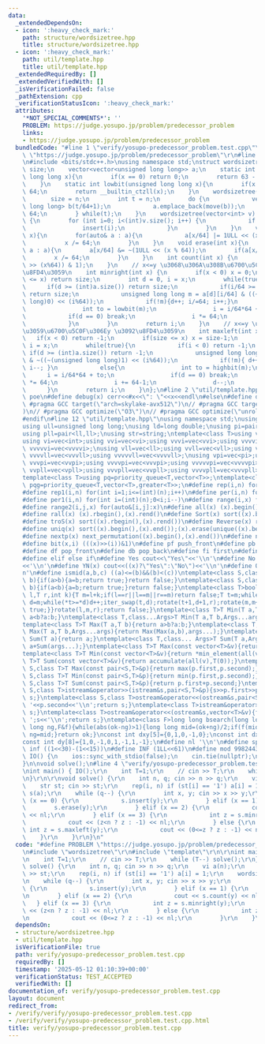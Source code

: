 ```yaml
---
data:
  _extendedDependsOn:
  - icon: ':heavy_check_mark:'
    path: structure/wordsizetree.hpp
    title: structure/wordsizetree.hpp
  - icon: ':heavy_check_mark:'
    path: util/template.hpp
    title: util/template.hpp
  _extendedRequiredBy: []
  _extendedVerifiedWith: []
  _isVerificationFailed: false
  _pathExtension: cpp
  _verificationStatusIcon: ':heavy_check_mark:'
  attributes:
    '*NOT_SPECIAL_COMMENTS*': ''
    PROBLEM: https://judge.yosupo.jp/problem/predecessor_problem
    links:
    - https://judge.yosupo.jp/problem/predecessor_problem
  bundledCode: "#line 1 \"verify/yosupo-predecessor_problem.test.cpp\"\n#define PROBLEM\
    \ \"https://judge.yosupo.jp/problem/predecessor_problem\"\r\n#line 1 \"structure/wordsizetree.hpp\"\
    \n#include <bits/stdc++.h>\nusing namespace std;\nstruct wordsizetree{\n    int\
    \ size;\n    vector<vector<unsigned long long>> a;\n    static int highbit(unsigned\
    \ long long x){\n        if(x == 0) return 0;\n        return 63 - __builtin_clzll(x);\n\
    \    }\n    static int lowbit(unsigned long long x){\n        if(x == 0) return\
    \ 64;\n        return __builtin_ctzll(x);\n    }\n    wordsizetree(int n){\n \
    \       size = n;\n        int t = n;\n        do {\n            vector<unsigned\
    \ long long> b(t/64+1);\n            a.emplace_back(move(b));\n            t /=\
    \ 64;\n        } while(t);\n    }\n    wordsizetree(vector<int> v) : wordsizetree(v.size())\
    \ {\n        for (int i=0; i<(int)v.size(); i++) {\n            if (v[i]) {\n\
    \                insert(i);\n            }\n        }\n    }\n    void insert(int\
    \ x){\n        for(auto& a : a){\n            a[x/64] |= 1ULL << (x % 64);\n \
    \           x /= 64;\n        }\n    }\n    void erase(int x){\n        for(auto&\
    \ a : a){\n        a[x/64] &= ~(1ULL << (x % 64));\n        if(a[x/64]) return;\n\
    \        x /= 64;\n        }\n    }\n    int count(int x) {\n        return (int)((a[0][x/64]\
    \ >> (x%64)) & 1);\n    }\n    // x<=y \u3068\u306A\u308B\u6700\u5C0F\u306Ey \u3092\
    \u8FD4\u3059\n    int minright(int x) {\n        if(x < 0) x = 0;\n        if(size\
    \ <= x) return size;\n        int d = 0, i = x;\n        while(true){\n      \
    \      if(d >= (int)a.size()) return size;\n            if(i/64 >= (int)a[d].size())\
    \ return size;\n            unsigned long long m = a[d][i/64] & ((~(unsigned long\
    \ long)0) << (i%64));\n            if(!m){d++; i/=64; i++;}\n            else{\n\
    \                int to = lowbit(m);\n                i = i/64*64 + to;\n    \
    \            if(d == 0) break;\n                i *= 64;\n                d--;\n\
    \            }\n        }\n        return i;\n    }\n    // x<=y \u3092\u6E80\u305F\
    \u3059\u6700\u5C0F\u306Ey \u3092\u8FD4\u3059\n    int maxleft(int x) {\n     \
    \   if(x < 0) return -1;\n        if(size <= x) x = size-1;\n        int d = 0,\
    \ i = x;\n        while(true){\n            if(i < 0) return -1;\n           \
    \ if(d >= (int)a.size()) return -1;\n            unsigned long long m = a[d][i/64]\
    \ & ~((~(unsigned long long)1) << (i%64));\n            if(!m){ d++; i /= 64;\
    \ i--; }\n            else{\n                int to = highbit(m);\n          \
    \      i = i/64*64 + to;\n                if(d == 0) break;\n                i\
    \ *= 64;\n                i += 64-1;\n                d--;\n            }\n  \
    \      }\n        return i;\n    }\n};\n#line 2 \"util/template.hpp\"\n#ifdef\
    \ poe\n#define debug(x) cerr<<#x<<\": \"<<x<<endl\n#else\n#define debug(x)\n//\
    \ #pragma GCC target(\"arch=skylake-avx512\")\n// #pragma GCC target(\"avx2\"\
    )\n// #pragma GCC optimize(\"O3\")\n// #pragma GCC optimize(\"unroll-loops\")\n\
    #endif\n#line 12 \"util/template.hpp\"\nusing namespace std;\nusing ll=long long;\n\
    using ull=unsigned long long;\nusing ld=long double;\nusing pi=pair<int,int>;\n\
    using pll=pair<ll,ll>;\nusing str=string;\ntemplate<class T>using vec=vector<T>;\n\
    using vi=vec<int>;using vvi=vec<vi>;using vvvi=vec<vvi>;using vvvvi=vec<vvvi>;using\
    \ vvvvvi=vec<vvvvi>;\nusing vll=vec<ll>;using vvll=vec<vll>;using vvvll=vec<vvll>;using\
    \ vvvvll=vec<vvvll>;using vvvvvll=vec<vvvvll>;\nusing vpi=vec<pi>;using vvpi=vec<vpi>;using\
    \ vvvpi=vec<vvpi>;using vvvvpi=vec<vvvpi>;using vvvvvpi=vec<vvvvpi>;\nusing vpll=vec<pll>;using\
    \ vvpll=vec<vpll>;using vvvpll=vec<vvpll>;using vvvvpll=vec<vvvpll>;using vvvvvpll=vec<vvvvpll>;\n\
    template<class T>using pq=priority_queue<T,vector<T>>;\ntemplate<class T>using\
    \ pqg=priority_queue<T,vector<T>,greater<T>>;\n#define rep(i,n) for(int i=0;i<(int)(n);i++)\n\
    #define rep1(i,n) for(int i=1;i<=(int)(n);i++)\n#define per(i,n) for(int i=(int)(n)-1;0<=i;i--)\n\
    #define per1(i,n) for(int i=(int)(n);0<i;i--)\n#define range(i,x) for(auto&i:x)\n\
    #define range2(i,j,x) for(auto&[i,j]:x)\n#define all(x) (x).begin(),(x).end()\n\
    #define rall(x) (x).rbegin(),(x).rend()\n#define Sort(x) sort((x).begin(),(x).end())\n\
    #define troS(x) sort((x).rbegin(),(x).rend())\n#define Reverse(x) reverse((x).begin(),(x).end())\n\
    #define uniq(x) sort((x).begin(),(x).end());(x).erase(unique((x).begin(),(x).end()),(x).end())\n\
    #define nextp(x) next_permutation((x).begin(),(x).end())\n#define nextc(x,k) next_combination((x).begin(),(x).end(),k)\n\
    #define bit(x,i) (((x)>>(i))&1)\n#define pf push_front\n#define pb push_back\n\
    #define df pop_front\n#define db pop_back\n#define fi first\n#define se second\n\
    #define elif else if\n#define Yes cout<<\"Yes\"<<'\\n'\n#define No cout<<\"No\"\
    <<'\\n'\n#define YN(x) cout<<((x)?\"Yes\":\"No\")<<'\\n'\n#define O(x) cout<<(x)<<'\\\
    n'\n#define ismid(a,b,c) ((a)<=(b)&&(b)<(c))\ntemplate<class S,class T>bool chmin(S&a,T\
    \ b){if(a>b){a=b;return true;}return false;}\ntemplate<class S,class T>bool chmax(S&a,T\
    \ b){if(a<b){a=b;return true;}return false;}\ntemplate<class T>bool next_combination(T\
    \ l,T r,int k){T m=l+k;if(l==r||l==m||r==m)return false;T t=m;while(l!=t){t--;if(*t<*(r-1)){T\
    \ d=m;while(*t>=*d)d++;iter_swap(t,d);rotate(t+1,d+1,r);rotate(m,m+(r-d)-1,r);return\
    \ true;}}rotate(l,m,r);return false;}\ntemplate<class T>T Min(T a,T b){return\
    \ a<b?a:b;}\ntemplate<class T,class...Args>T Min(T a,T b,Args...args){return Min(Min(a,b),args...);}\n\
    template<class T>T Max(T a,T b){return a>b?a:b;}\ntemplate<class T,class...Args>T\
    \ Max(T a,T b,Args...args){return Max(Max(a,b),args...);}\ntemplate<class T>T\
    \ Sum(T a){return a;}\ntemplate<class T,class... Args>T Sum(T a,Args... args){return\
    \ a+Sum(args...);}\ntemplate<class T>T Max(const vector<T>&v){return *max_element(all(v));}\n\
    template<class T>T Min(const vector<T>&v){return *min_element(all(v));}\ntemplate<class\
    \ T>T Sum(const vector<T>&v){return accumulate(all(v),T(0));}\ntemplate<class\
    \ S,class T>T Max(const pair<S,T>&p){return max(p.first,p.second);}\ntemplate<class\
    \ S,class T>T Min(const pair<S,T>&p){return min(p.first,p.second);}\ntemplate<class\
    \ S,class T>T Sum(const pair<S,T>&p){return p.first+p.second;}\ntemplate<class\
    \ S,class T>istream&operator>>(istream&s,pair<S,T>&p){s>>p.first>>p.second;return\
    \ s;}\ntemplate<class S,class T>ostream&operator<<(ostream&s,pair<S,T>&p){s<<p.first<<'\
    \ '<<p.second<<'\\n';return s;}\ntemplate<class T>istream&operator>>(istream&s,vector<T>&v){for(auto&i:v)s>>i;return\
    \ s;}\ntemplate<class T>ostream&operator<<(ostream&s,vector<T>&v){for(auto&i:v)s<<i<<'\
    \ ';s<<'\\n';return s;}\ntemplate<class F>long long bsearch(long long ok,long\
    \ long ng,F&f){while(abs(ok-ng)>1){long long mid=(ok+ng)/2;if(f(mid))ok=mid;else\
    \ ng=mid;}return ok;}\nconst int dxy[5]={0,1,0,-1,0};\nconst int dx[8]={0,1,0,-1,1,1,-1,-1};\n\
    const int dy[8]={1,0,-1,0,1,-1,1,-1};\n#define nl '\\n'\n#define sp ' '\n#define\
    \ inf ((1<<30)-(1<<15))\n#define INF (1LL<<61)\n#define mod 998244353\n\nvoid\
    \ IO() {\n    ios::sync_with_stdio(false);\n    cin.tie(nullptr);\n    cout<<fixed<<setprecision(30);\n\
    }\n\nvoid solve();\n#line 4 \"verify/yosupo-predecessor_problem.test.cpp\"\n\r\
    \nint main() { IO();\r\n    int T=1;\r\n    // cin >> T;\r\n    while (T--) solve();\r\
    \n}\r\n\r\nvoid solve() {\r\n    int n, q; cin >> n >> q;\r\n    vi a(n);\r\n\
    \    str st; cin >> st;\r\n    rep(i, n) if (st[i] == '1') a[i] = 1;\r\n    wordsizetree\
    \ s(a);\r\n    while (q--) {\r\n        int x, y; cin >> x >> y;\r\n        if\
    \ (x == 0) {\r\n            s.insert(y);\r\n        } elif (x == 1) {\r\n    \
    \        s.erase(y);\r\n        } elif (x == 2) {\r\n            cout << s.count(y)\
    \ << nl;\r\n        } elif (x == 3) {\r\n            int z = s.minright(y);\r\n\
    \            cout << (z<n ? z : -1) << nl;\r\n        } else {\r\n           \
    \ int z = s.maxleft(y);\r\n            cout << (0<=z ? z : -1) << nl;\r\n    \
    \    }\r\n    }\r\n}\n"
  code: "#define PROBLEM \"https://judge.yosupo.jp/problem/predecessor_problem\"\r\
    \n#include \"wordsizetree\"\r\n#include \"template\"\r\n\r\nint main() { IO();\r\
    \n    int T=1;\r\n    // cin >> T;\r\n    while (T--) solve();\r\n}\r\n\r\nvoid\
    \ solve() {\r\n    int n, q; cin >> n >> q;\r\n    vi a(n);\r\n    str st; cin\
    \ >> st;\r\n    rep(i, n) if (st[i] == '1') a[i] = 1;\r\n    wordsizetree s(a);\r\
    \n    while (q--) {\r\n        int x, y; cin >> x >> y;\r\n        if (x == 0)\
    \ {\r\n            s.insert(y);\r\n        } elif (x == 1) {\r\n            s.erase(y);\r\
    \n        } elif (x == 2) {\r\n            cout << s.count(y) << nl;\r\n     \
    \   } elif (x == 3) {\r\n            int z = s.minright(y);\r\n            cout\
    \ << (z<n ? z : -1) << nl;\r\n        } else {\r\n            int z = s.maxleft(y);\r\
    \n            cout << (0<=z ? z : -1) << nl;\r\n        }\r\n    }\r\n}"
  dependsOn:
  - structure/wordsizetree.hpp
  - util/template.hpp
  isVerificationFile: true
  path: verify/yosupo-predecessor_problem.test.cpp
  requiredBy: []
  timestamp: '2025-05-12 01:10:39+00:00'
  verificationStatus: TEST_ACCEPTED
  verifiedWith: []
documentation_of: verify/yosupo-predecessor_problem.test.cpp
layout: document
redirect_from:
- /verify/verify/yosupo-predecessor_problem.test.cpp
- /verify/verify/yosupo-predecessor_problem.test.cpp.html
title: verify/yosupo-predecessor_problem.test.cpp
---
```

